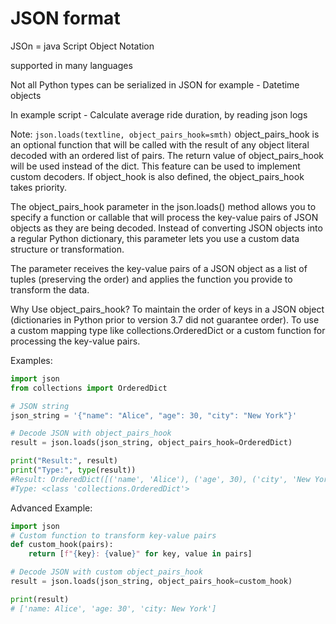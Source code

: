 # JSON format

JSOn = java Script Object Notation

supported in many languages

Not all Python types can be serialized in JSON
 for example - Datetime objects

In example script - Calculate average ride duration, by reading json logs

Note: 
```json.loads(textline, object_pairs_hook=smth)```
object_pairs_hook is an optional function that will be called with the result of any object literal decoded
with an ordered list of pairs. The return value of object_pairs_hook will be used instead of the dict. 
This feature can be used to implement custom decoders. If object_hook is also defined, the object_pairs_hook takes priority.


The object_pairs_hook parameter in the json.loads() method allows you to specify a function or callable 
that will process the key-value pairs of JSON objects as they are being decoded. 
Instead of converting JSON objects into a regular Python dictionary, this parameter lets you use a custom data structure or transformation.

The parameter receives the key-value pairs of a JSON object as a list of tuples (preserving the order) and applies the function you provide to transform the data.

Why Use object_pairs_hook?
To maintain the order of keys in a JSON object (dictionaries in Python prior to version 3.7 did not guarantee order).
To use a custom mapping type like collections.OrderedDict or a custom function for processing the key-value pairs.


Examples:
```python
import json
from collections import OrderedDict

# JSON string
json_string = '{"name": "Alice", "age": 30, "city": "New York"}'

# Decode JSON with object_pairs_hook
result = json.loads(json_string, object_pairs_hook=OrderedDict)

print("Result:", result)
print("Type:", type(result))
#Result: OrderedDict([('name', 'Alice'), ('age', 30), ('city', 'New York')])
#Type: <class 'collections.OrderedDict'>
```
Advanced Example:
```python
import json
# Custom function to transform key-value pairs
def custom_hook(pairs):
    return [f"{key}: {value}" for key, value in pairs]

# Decode JSON with custom object_pairs_hook
result = json.loads(json_string, object_pairs_hook=custom_hook)

print(result)
# ['name: Alice', 'age: 30', 'city: New York']
```